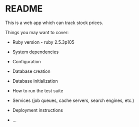 # README

This is a web app which can track stock prices.

Things you may want to cover:

* Ruby version - ruby 2.5.3p105

* System dependencies

* Configuration

* Database creation

* Database initialization

* How to run the test suite

* Services (job queues, cache servers, search engines, etc.)

* Deployment instructions

* ...
